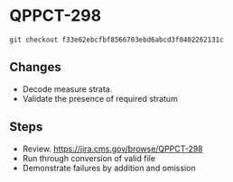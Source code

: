 # QPPCT-298

`git checkout f33e62ebcfbf8566703ebd6abcd3f0402262131c`

## Changes
- Decode measure strata.
- Validate the presence of required stratum

## Steps
- Review. https://jira.cms.gov/browse/QPPCT-298
- Run through conversion of valid file
- Demonstrate failures by addition and omission